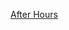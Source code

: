 ---
layout: post
wordpress_id: 1388
wordpress_url: http://noesbueno.com/archives/1388
date: '2011-12-29 12:05:42 -0600'
date_gmt: '2011-12-29 17:05:42 -0600'
body: |
  <p><a href="http://feedproxy.google.com/~r/feedburner/oicv/~3/VW9ny2bkxZI/">After Hours</a></p>
---
